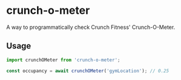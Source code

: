 # crunch-o-meter
A way to programmatically check Crunch Fitness' Crunch-O-Meter.

## Usage

```js
import crunchOMeter from 'crunch-o-meter';

const occupancy = await crunchOMeter('gymLocation'); // 0.25
```
